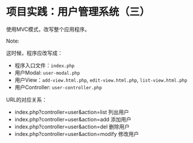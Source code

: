 # 项目实践：用户管理系统（三）

使用MVC模式，改写整个应用程序。

Note:

这时候，程序应改写成：
  * 程序入口文件：`index.php`
  * 用户Modal: `user-modal.php`
  * 用户View：`add-view.html.php`, `edit-view.html.php`, `list-view.html.php`
  * 用户Controller: `user-controller.php`

URL的对应关系：

* index.php?controller=user&action=list 列出用户
* index.php?controller=user&action=add 添加用户
* index.php?controller=user&action=del 删除用户
* index.php?controller=user&action=modify 修改用户